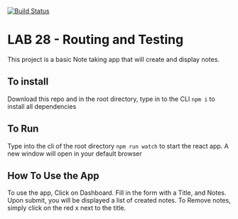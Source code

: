 [![Build Status](https://travis-ci.com/khuynh92/28-routing-and-testing.svg?branch=master)](https://travis-ci.com/khuynh92/28-routing-and-testing)

# LAB 28  - Routing and Testing

This project is a basic Note taking app that will create and display notes. 

## To install
Download this repo and in the root directory, type in to the CLI `npm i` to install all dependencies 

## To Run
Type into the cli of the root directory `npm run watch` to start the react app. A new window will open in your default browser

## How To Use the App
To use the app, Click on Dashboard. Fill in the form with a Title, and Notes. Upon submit, you will be displayed a list of created notes. To Remove notes, simply click on the red x next to the title.
